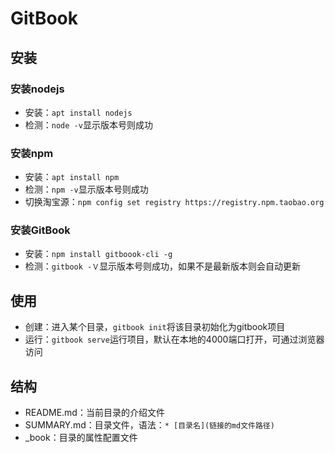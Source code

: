 # GitBook

## 安装

### 安装nodejs

- 安装：`apt install nodejs`
- 检测：`node -v`显示版本号则成功

### 安装npm

- 安装：`apt install npm`
- 检测：`npm -v`显示版本号则成功
- 切换淘宝源：`npm config set registry https://registry.npm.taobao.org`

### 安装GitBook

- 安装：`npm install gitboook-cli -g`
- 检测：`gitbook -Ｖ`显示版本号则成功，如果不是最新版本则会自动更新

## 使用

- 创建：进入某个目录，`gitbook init`将该目录初始化为gitbook项目
- 运行：`gitbook serve`运行项目，默认在本地的4000端口打开，可通过浏览器访问

## 结构

- README.md：当前目录的介绍文件
- SUMMARY.md：目录文件，语法：`* [目录名](链接的md文件路径)`
- _book：目录的属性配置文件
